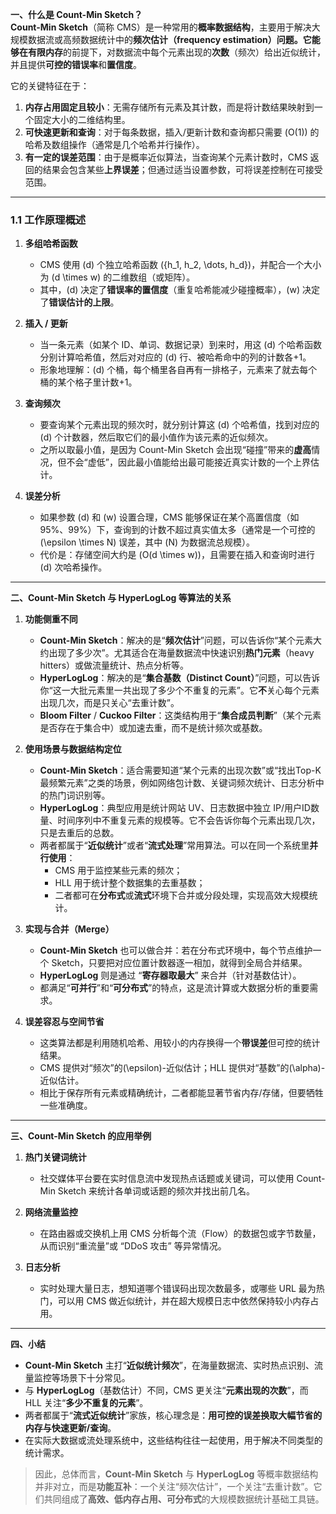 **一、什么是 Count-Min Sketch？**  
**Count-Min Sketch**（简称 CMS）是一种常用的**概率数据结构**，主要用于解决大规模数据流或高频数据统计中的**频次估计（frequency estimation）**问题。它能够在**有限内存**的前提下，对数据流中每个元素出现的**次数**（频次）给出近似统计，并且提供**可控的错误率**和**置信度**。

它的关键特征在于：

1. **内存占用固定且较小**：无需存储所有元素及其计数，而是将计数结果映射到一个固定大小的二维结构里。
2. **可快速更新和查询**：对于每条数据，插入/更新计数和查询都只需要 \(O(1)\) 的哈希及数组操作（通常是几个哈希并行操作）。
3. **有一定的误差范围**：由于是概率近似算法，当查询某个元素计数时，CMS 返回的结果会包含某些**上界误差**；但通过适当设置参数，可将误差控制在可接受范围。

---

### 1.1 工作原理概述

1. **多组哈希函数**

   - CMS 使用 \(d\) 个独立哈希函数 \(\{h_1, h_2, \dots, h_d\}\)，并配合一个大小为 \(d \times w\) 的二维数组（或矩阵）。
   - 其中，\(d\) 决定了**错误率的置信度**（重复哈希能减少碰撞概率），\(w\) 决定了**错误估计的上限**。

2. **插入 / 更新**

   - 当一条元素（如某个 ID、单词、数据记录）到来时，用这 \(d\) 个哈希函数分别计算哈希值，然后对对应的 \(d\) 行、被哈希命中的列的计数各+1。
   - 形象地理解：\(d\) 个桶，每个桶里各自再有一排格子，元素来了就去每个桶的某个格子里计数+1。

3. **查询频次**

   - 要查询某个元素出现的频次时，就分别计算这 \(d\) 个哈希值，找到对应的 \(d\) 个计数器，然后取它们的最小值作为该元素的近似频次。
   - 之所以取最小值，是因为 Count-Min Sketch 会出现“碰撞”带来的**虚高**情况，但不会“虚低”，因此最小值能给出最可能接近真实计数的一个上界估计。

4. **误差分析**
   - 如果参数 \(d\) 和 \(w\) 设置合理，CMS 能够保证在某个高置信度（如 95%、99%）下，查询到的计数不超过真实值太多（通常是一个可控的\(\epsilon \times N\) 误差，其中 \(N\) 为数据流总规模）。
   - 代价是：存储空间大约是 \(O(d \times w)\)，且需要在插入和查询时进行 \(d\) 次哈希操作。

---

**二、Count-Min Sketch 与 HyperLogLog 等算法的关系**

1. **功能侧重不同**

   - **Count-Min Sketch**：解决的是“**频次估计**”问题，可以告诉你“某个元素大约出现了多少次”。尤其适合在海量数据流中快速识别**热门元素**（heavy hitters）或做流量统计、热点分析等。
   - **HyperLogLog**：解决的是“**集合基数（Distinct Count）**”问题，可以告诉你“这一大批元素里一共出现了多少个不重复的元素”。它**不**关心每个元素出现几次，而是只关心“去重计数”。
   - **Bloom Filter** / **Cuckoo Filter**：这类结构用于“**集合成员判断**”（某个元素是否存在于集合中）或加速去重，而不是统计频次或基数。

2. **使用场景与数据结构定位**

   - **Count-Min Sketch**：适合需要知道“某个元素的出现次数”或“找出Top-K最频繁元素”之类的场景，例如网络包计数、关键词频次统计、日志分析中的热门词识别等。
   - **HyperLogLog**：典型应用是统计网站 UV、日志数据中独立 IP/用户ID数量、时间序列中不重复元素的规模等。它不会告诉你每个元素出现几次，只是去重后的总数。
   - 两者都属于“**近似统计**”或者“**流式处理**”常用算法。可以在同一个系统里**并行使用**：
     - CMS 用于监控某些元素的频次；
     - HLL 用于统计整个数据集的去重基数；
     - 二者都可在**分布式**或**流式**环境下合并或分段处理，实现高效大规模统计。

3. **实现与合并（Merge）**

   - **Count-Min Sketch** 也可以做合并：若在分布式环境中，每个节点维护一个 Sketch，只要把对应位置计数器逐一相加，就得到全局合并结果。
   - **HyperLogLog** 则是通过 “**寄存器取最大**” 来合并（针对基数估计）。
   - 都满足“**可并行**”和“**可分布式**”的特点，这是流计算或大数据分析的重要需求。

4. **误差容忍与空间节省**
   - 这类算法都是利用随机哈希、用较小的内存换得一个**带误差**但可控的统计结果。
   - CMS 提供对“频次”的\(\epsilon\)-近似估计；HLL 提供对“基数”的\(\alpha\)-近似估计。
   - 相比于保存所有元素或精确统计，二者都能显著节省内存/存储，但要牺牲一些准确度。

---

**三、Count-Min Sketch 的应用举例**

1. **热门关键词统计**

   - 社交媒体平台要在实时信息流中发现热点话题或关键词，可以使用 Count-Min Sketch 来统计各单词或话题的频次并找出前几名。

2. **网络流量监控**

   - 在路由器或交换机上用 CMS 分析每个流（Flow）的数据包或字节数量，从而识别“重流量”或 “DDoS 攻击” 等异常情况。

3. **日志分析**
   - 实时处理大量日志，想知道哪个错误码出现次数最多，或哪些 URL 最为热门，可以用 CMS 做近似统计，并在超大规模日志中依然保持较小内存占用。

---

**四、小结**

- **Count-Min Sketch** 主打“**近似统计频次**”，在海量数据流、实时热点识别、流量监控等场景下十分常见。
- 与 **HyperLogLog**（基数估计）不同，CMS 更关注“**元素出现的次数**”，而 HLL 关注“**多少不重复的元素**”。
- 两者都属于“**流式近似统计**”家族，核心理念是：**用可控的误差换取大幅节省的内存与快速更新/查询**。
- 在实际大数据或流处理系统中，这些结构往往一起使用，用于解决不同类型的统计需求。

> 因此，总体而言，**Count-Min Sketch** 与 **HyperLogLog** 等概率数据结构并非对立，而是**功能互补**：一个关注“频次估计”，一个关注“去重计数”。它们共同组成了**高效、低内存占用、可分布式**的大规模数据统计基础工具链。

